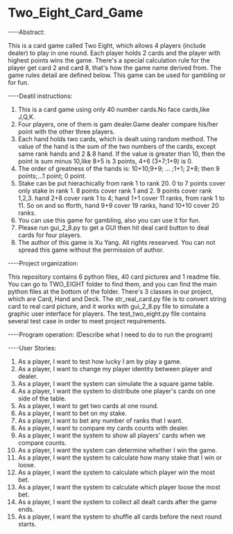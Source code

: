 # Two_Eight_Card_Game
----Abstract:

This is a card game called Two Eight, which allows 4 players (include dealer) to play in one round. Each player holds 2 cards and the player with highest points wins the game. There's a special calculation rule for the player get card 2 and card 8, that's how the game name derived from. The game rules detail are defined below. This game can be used for gambling or for fun.  




----Deatil instructions:

1. This is a card game using only 40 number cards.No face cards,like J,Q,K.
2. Four players, one of them is gam dealer.Game dealer compare his/her point with the other three players.
3. Each hand holds two cards, which is dealt using random method. 
   The value of the hand is the sum of the two numbers of the cards, except same rank hands and 2 & 8 hand.
   If the value is greater than 10, then the point is sum minus 10,like 8+5 is 3 points, 4+6 (3+7;1+9) is 0.
4. The order of greatness of the hands is: 10+10;9+9; ... ;1+1; 2+8; then 9 points;...1 point; 0 point.
5. Stake can be put hierachically from rank 1 to rank 20. 0 to 7 points cover only stake in rank 1. 8 points cover
   rank 1 and 2. 9 points cover rank 1,2,3. hand 2+8 cover rank 1 to 4; hand 1+1 cover 11 ranks, from rank 1 to 11.
   So on and so fforth, hand 9+9 cover 19 ranks, hand 10+10 cover 20 ranks.
6. You can use this game for gambling, also you can use it for fun.
7. Please run gui_2_8.py to get a GUI then hit deal card button to deal cards for four players.
8. The author of this game is Xu Yang. All rights researved. You can not spread this game without the permission of author. 




----Project organization:

This repository contains 6 python files, 40 card pictures and 1 readme file. You can go to TWO_EIGHT folder to find them, and you can find the main python files at the bottom of the folder. There's 3 classes in our project, which are Card, Hand and Deck. The str_real_card.py file is to convert string card to real card picture, and it works with gui_2_8.py file to simulate a graphic user interface for players. The test_two_eight.py file contains several test case in order to meet project requirements.




----Program operation:  (Describe what I need to do to run the program)




----User Stories:

1. As a player, I want to test how lucky I am by play a game.
2. As a player, I want to change my player identity between player and dealer.
3. As a player, I want the system can simulate the a square game table.
4. As a player, I want the system to distribute one player's cards on one side of the table.
5. As a player, I want to get two cards at one round.
6. As a player, I want to bet on my stake.
7. As a player, I want to bet any number of ranks that I want.
8. As a player, I want to compare my cards counts with dealer.
9. As a player, I want the system to show all players' cards when we compare counts.
10. As a player, I want the system can determine whether I win the game.
11. As a player, I want the system to calculate how many stake that I win or loose.
12. As a player, I want the system to calculate which player win the most bet.
13. As a player, I want the system to calculate which player loose the most bet.
14. As a player, I want the system to collect all dealt cards after the game ends.
15. As a player, I want the system to shuffle all cards before the next round starts.
